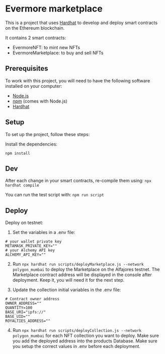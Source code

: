 # Evermore marketplace

This is a project that uses [Hardhat](https://hardhat.org/) to develop and deploy smart contracts on the Ethereum blockchain.

It contains 2 smart contracts:
- EvermoreNFT: to mint new NFTs
- EvermoreMarketplace: to buy and sell NFTs

## Prerequisites

To work with this project, you will need to have the following software installed on your computer:

- [Node.js](https://nodejs.org/)
- [npm](https://www.npmjs.com/) (comes with Node.js)
- [Hardhat](https://hardhat.org/)

## Setup

To set up the project, follow these steps:

Install the dependencies:
```
npm install
```

## Dev
After each change in your smart contracts, re-compile them using: `npx hardhat compile`

You can run the test script with: `npm run script`

## Deploy

Deploy on testnet:
1. Set the variables in a .env file:
```
# your wallet private key
METAMASK_PRIVATE_KEY=""
# your Alchemy API key
ALCHEMY_API_KEY=""
```
2. Run `npx hardhat run scripts/deployMarketplace.js --network polygon_mumbai` to deploy the Marketplace on the Alfajores testnet. The Marketplace contract address will be displayed in the console after deployment. Keep it, you will need it for the next step.

3. Update the collection initial variables in the .env file:
```
# Contract owner address
OWNER_ADDRESS=""
QUANTITY=100
BASE_URI="ipfs://"
BASE_UID=""
ROYALTIES_ADDRESS=""
```

4. Run `npx hardhat run scripts/deployCollection.js --network polygon_mumbai` for each NFT collection you want to deploy. Make sure you add the deployed address into the products Database. Make sure you setup the correct values in .env before each deployment.
